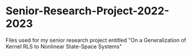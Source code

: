 # Senior-Research-Project-2022-2023
Files used for my senior research project entitled "On a Generalization of Kernel RLS to Nonlinear State-Space Systems"
